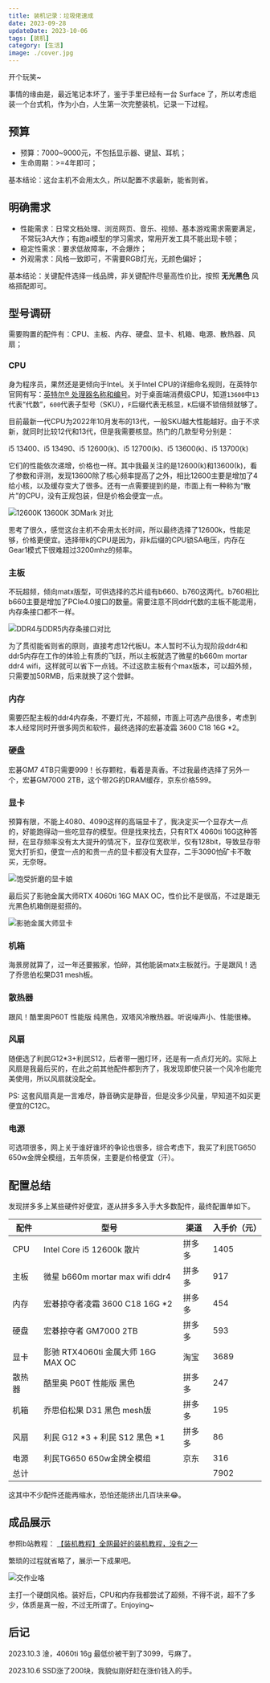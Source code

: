 ```yaml
---
title: 装机记录：垃圾佬速成
date: 2023-09-28
updateDate: 2023-10-06
tags: [装机]
category: [生活]
image: ./cover.jpg
---
```


开个玩笑~

事情的缘由是，最近笔记本坏了，鉴于手里已经有一台 Surface 了，所以考虑组装一个台式机，作为小白，人生第一次完整装机，记录一下过程。

## 预算

- 预算：7000~9000元，不包括显示器、键鼠、耳机；
- 生命周期：>=4年即可；

基本结论：这台主机不会用太久，所以配置不求最新，能省则省。

## 明确需求

- 性能需求：日常文档处理、浏览网页、音乐、视频、基本游戏需求需要满足，不常玩3A大作；有跑ai模型的学习需求，常用开发工具不能出现卡顿；
- 稳定性需求：要求低故障率，不会爆炸；
- 外观需求：风格一致即可，不需要RGB灯光，无颜色偏好；

基本结论：关键配件选择一线品牌，非关键配件尽量高性价比，按照 **无光黑色** 风格搭配即可。

## 型号调研

需要购置的配件有：CPU、主板、内存、硬盘、显卡、机箱、电源、散热器、风扇；

### CPU

身为程序员，果然还是更倾向于Intel。关于Intel CPU的详细命名规则，在英特尔官网有写：[英特尔® 处理器名称和编号](https://www.intel.cn/content/www/cn/zh/processors/processor-numbers.html)。对于桌面端消费级CPU，知道`13600`中`13`代表“代数”，`600`代表子型号（SKU），`F`后缀代表无核显，`K`后缀不锁倍频就够了。

目前最新一代CPU为2022年10月发布的13代，一般SKU越大性能越好。由于不求新，就同时比较12代和13代，但是我需要核显。热门的几款型号分别是：

i5 13400、i5 13490、i5 12600(k)、i5 12700(k)、i5 13600(k)、i5 13700(k)

它们的性能依次递增，价格也一样。其中我最关注的是12600(k)和13600(k)，看了参数和评测，发现13600除了核心频率提高了之外，相比12600主要是增加了4给小核，以及缓存变大了很多。还有一点需要提到的是，市面上有一种称为“散片”的CPU，没有正规包装，但是价格会便宜一点。

![12600K 13600K 3DMark 对比](./12600k-13600k-3dmark.jpg)

思考了很久，感觉这台主机不会用太长时间，所以最终选择了12600k，性能足够，价格更便宜。选择带k的CPU是因为，非k后缀的CPU锁SA电压，内存在Gear1模式下很难超过3200mhz的频率。

### 主板

不玩超频，倾向matx版型，可供选择的芯片组有b660、b760这两代。b760相比b660主要是增加了PCIe4.0接口的数量。需要注意不同ddr代数的主板不能混用，内存条接口都不一样。

![DDR4与DDR5内存条接口对比](./ddr4-ddr5.jpg)

为了贯彻能省则省的原则，直接考虑12代板U。本人暂时不认为现阶段ddr4和ddr5内存在工作的体验上有质的飞跃，所以主板就选了微星的b660m mortar ddr4 wifi，这样就可以省下一点钱。不过这款主板有个max版本，可以超外频，只需要加50RMB，后来就换了这个尝鲜。

### 内存

需要匹配主板的ddr4内存条，不要灯光，不超频，市面上可选产品很多，考虑到本人经常同时开很多网页和软件，最终选择的宏碁凌霜 3600 C18 16G *2。

### 硬盘

宏碁GM7 4TB只需要999！长存颗粒，看着是真香。不过我最终选择了另外一个，宏碁GM7000 2TB，这个带2G的DRAM缓存，京东价格599。

### 显卡

预算有限，不能上4080、4090这样的高端显卡了，我决定买一个显存大一点的，好能跑得动一些吃显存的模型。但是找来找去，只有RTX 4060ti 16G这种答辩，在显存频率没有太大提升的情况下，显存位宽砍半，仅有128bit，导致显存带宽大打折扣，便宜一点的和贵一点的显卡都没有大显存，二手3090怕矿卡不敢买，无奈呀。

![饱受折磨的显卡娘](./gpu-meme.jpg)

最后买了影驰金属大师RTX 4060ti 16G MAX OC，性价比不是很高，不过是跟无光黑色机箱倒是挺搭的。

![影驰金属大师显卡](./gpu.jpg)

### 机箱

海景房就算了，过一年还要搬家，怕碎，其他能装matx主板就行。于是跟风！选了乔思伯松果D31 mesh板。

### 散热器

跟风！酷里奥P60T 性能版 纯黑色，双塔风冷散热器。听说噪声小、性能很棒。

### 风扇

随便选了利民G12*3+利民S12，后者带一圈灯环，还是有一点点灯光的。实际上风扇是我最后买的，在此之前其他配件都到齐了，我发现即使只装一个风冷也能完美使用，所以风扇就没配全。

PS: 这套风扇真是一言难尽，静音确实是静音，但是没多少风量，早知道不如买更便宜的C12C。

### 电源

可选项很多，网上关于谁好谁坏的争论也很多，综合考虑下，我买了利民TG650 650w金牌全模组，五年质保，主要是价格便宜（汗）。

## 配置总结

发现拼多多上某些硬件好便宜，遂从拼多多入手大多数配件，最终配置单如下。

| 配件   | 型号                               | 渠道   | 入手价（元） |
| ------ | ---------------------------------- | ------ | ------------ |
| CPU    | Intel Core i5 12600k 散片          | 拼多多 | 1405         |
| 主板   | 微星 b660m mortar max wifi ddr4    | 拼多多 | 917          |
| 内存   | 宏碁掠夺者凌霜 3600 C18 16G *2     | 拼多多 | 454          |
| 硬盘   | 宏碁掠夺者 GM7000 2TB              | 拼多多 | 593          |
| 显卡   | 影驰 RTX4060ti 金属大师 16G MAX OC | 淘宝   | 3689         |
| 散热器 | 酷里奥 P60T 性能版 黑色            | 拼多多 | 247          |
| 机箱   | 乔思伯松果 D31 黑色 mesh版         | 拼多多 | 195          |
| 风扇   | 利民 G12 \*3 + 利民 S12 黑色 \*1   | 拼多多 | 86           |
| 电源   | 利民TG650 650w金牌全模组           | 京东   | 316          |
| 总计   |                                    |        | 7902         |

这其中不少配件还能再缩水，恐怕还能挤出几百块来😂。

## 成品展示

参照b站教程： [【装机教程】全网最好的装机教程，没有之一](https://www.bilibili.com/video/BV1BG4y137mG/)

繁琐的过程就省略了，展示一下成果吧。

![交作业咯](./result.jpg)

主打一个硬朗风格。装好后，CPU和内存我都尝试了超频，不得不说，超不了多少，体质是真一般，不过无所谓了。Enjoying~

## 后记

2023.10.3 淦，4060ti 16g 最低价被干到了3099，亏麻了。

2023.10.6 SSD涨了200块，我貌似刚好赶在涨价钱入的手。
